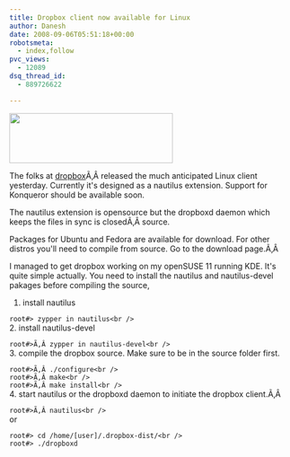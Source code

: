 ```yaml
---
title: Dropbox client now available for Linux
author: Danesh
date: 2008-09-06T05:51:18+00:00
robotsmeta:
  - index,follow
pvc_views:
  - 12089
dsq_thread_id:
  - 889726622

---
```

[<img loading="lazy" class="alignnone size-medium wp-image-878" title="dropbox-asci" src="/wp-content/uploads/2008/09/dropbox-asci.png" alt="" width="291" height="89" />][1]

[][1]The folks at [dropbox][2]Ã‚Â released the much anticipated Linux client yesterday. Currently it's designed as a nautilus extension. Support for Konqueror should be available soon.

The nautilus extension is opensource but the dropboxd daemon which keeps the files in sync is closedÃ‚Â source.

Packages for Ubuntu and Fedora are available for download. For other distros you'll need to compile from source. Go to the download page.Ã‚Â 

I managed to get dropbox working on my openSUSE 11 running KDE. It's quite simple actually. You need to install the nautilus and nautilus-devel pakages before compiling the source,

1. install nautilus

`root#> zypper in nautilus<br />
`  
2. install nautilus-devel

`root#>Ã‚Â zypper in nautilus-devel<br />
`  
3. compile the dropbox source. Make sure to be in the source folder first.

`root#>Ã‚Â ./configure<br />
`  
`root#>Ã‚Â make<br />
`  
`root#>Ã‚Â make install<br />
`  
4. start nautilus or the dropboxd daemon to initiate the dropbox client.Ã‚Â 

`root#>Ã‚Â nautilus<br />
`  
or

`root#> cd /home/[user]/.dropbox-dist/<br />
`  
`root#> ./dropboxd`

 [1]: /wp-content/uploads/2008/09/dropbox-asci.png
 [2]: http://getdropbox.com